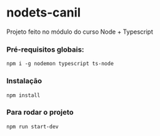 # nodets-canil
Projeto feito no módulo do curso Node + Typescript

### Pré-requisitos globais:
`npm i -g nodemon typescript ts-node`

### Instalação 
`npm install`

### Para rodar o projeto
`npm run start-dev`